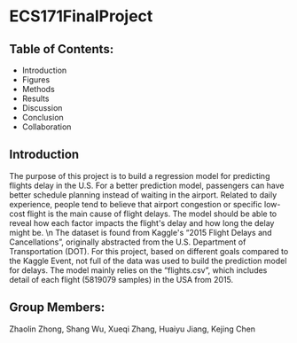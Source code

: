 # ECS171FinalProject

## Table of Contents:
  - Introduction
  - Figures
  - Methods
  - Results
  - Discussion
  - Conclusion
  - Collaboration



## Introduction
  The purpose of this project is to build a regression model for predicting flights delay in the U.S.  For a better prediction model, passengers can have better schedule planning instead of waiting in the airport. Related to daily experience, people tend to believe that airport congestion or specific low-cost flight is the main cause of flight delays. The model should be able to reveal how each factor impacts the flight's delay and how long the delay might be. \n
	The dataset is found from Kaggle's “2015 Flight Delays and Cancellations”, originally abstracted from the U.S. Department of Transportation (DOT). For this project, based on different goals compared to the Kaggle Event, not full of the data was used to build the prediction model for delays. The model mainly relies on the  “flights.csv”, which includes detail of each flight (5819079 samples) in the USA from 2015. 
 

## Group Members:
Zhaolin Zhong, 
Shang Wu,
Xueqi Zhang,
Huaiyu Jiang,
Kejing Chen

